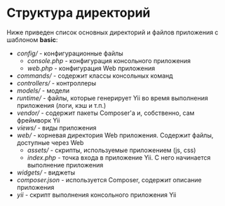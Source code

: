 # Структура директорий

Ниже приведен список основных директорий и файлов приложения с шаблоном **basic**:

* *config/* - конфигурационные файлы
    * *console.php*  - конфигурация консольного приложения
    * *web.php*  - конфигурация Web приложения
* *commands/* - содержит классы консольных команд
* *controllers/* - контроллеры
* *models/* - модели
* *runtime/* - файлы, которые генерирует Yii во время выполнения приложения (логи, кэш и т.п.)
* *vendor/* - содержит пакеты Composer'а и, собственно, сам фреймворк Yii
* *views/* - виды приложения
* *web/* - корневая директория Web приложения. Содержит файлы, доступные через Web
    * *assets/* - скрипты, используемые приложением (js, css)
    * *index.php*  - точка входа в приложение Yii. С него начинается выполнение приложения
* *widgets/* - виджеты
* *composer.json* - используется Composer, содержит описание приложения
* *yii* - скрипт выполнения консольного приложения Yii